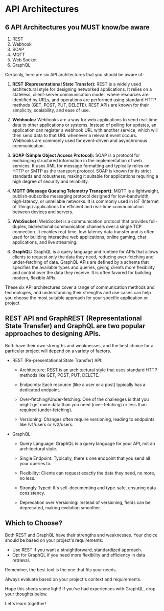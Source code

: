 # API Architectures

## 6 API Architectures you MUST know/be aware

1. REST
2. Webhook
3. SOAP
4. MQTT
5. Web Socket
6. GraphQL

Certainly, here are six API architectures that you should be aware of:

1. **REST (Representational State Transfer):** REST is a widely used architectural style for designing networked applications. It relies on a stateless, client-server communication model, where resources are identified by URLs, and operations are performed using standard HTTP methods (GET, POST, PUT, DELETE). REST APIs are known for their simplicity, scalability, and ease of use.

2. **Webhooks:** Webhooks are a way for web applications to send real-time data to other applications or systems. Instead of polling for updates, an application can register a webhook URL with another service, which will then send data to that URL whenever a relevant event occurs. Webhooks are commonly used for event-driven and asynchronous communication.

3. **SOAP (Simple Object Access Protocol):** SOAP is a protocol for exchanging structured information in the implementation of web services. It uses XML for message formatting and typically relies on HTTP or SMTP as the transport protocol. SOAP is known for its strict standards and robustness, making it suitable for applications requiring a high degree of security and reliability.

4. **MQTT (Message Queuing Telemetry Transport):** MQTT is a lightweight, publish-subscribe messaging protocol designed for low-bandwidth, high-latency, or unreliable networks. It is commonly used in IoT (Internet of Things) applications for efficient and real-time communication between devices and servers.

5. **WebSocket:** WebSocket is a communication protocol that provides full-duplex, bidirectional communication channels over a single TCP connection. It enables real-time, low-latency data transfer and is often used for building interactive web applications, online gaming, chat applications, and live streaming.

6. **GraphQL:** GraphQL is a query language and runtime for APIs that allows clients to request only the data they need, reducing over-fetching and under-fetching of data. GraphQL APIs are defined by a schema that specifies the available types and queries, giving clients more flexibility and control over the data they receive. It is often favored for building modern, flexible APIs.

These six API architectures cover a range of communication methods and technologies, and understanding their strengths and use cases can help you choose the most suitable approach for your specific application or project.

## REST API and GraphREST (Representational State Transfer) and GraphQL are two popular approaches to designing APIs.

Both have their own strengths and weaknesses, and the best choice for a particular project will depend on a variety of factors.

 - REST (Re-presentational State Transfer) API:

	- Architecture: REST is an architectural style that uses standard HTTP methods like GET, POST, PUT, DELETE.

	- Endpoints: Each resource (like a user or a post) typically has a dedicated endpoint.

	- Over-fetching/Under-fetching: One of the challenges is that you might get more data than you need (over-fetching) or less than required (under-fetching).

	- Versioning: Changes often require versioning, leading to endpoints like /v1/users or /v2/users.

- GraphQL:

	- Query Language: GraphQL is a query language for your API, not an architectural style.

	- Single Endpoint: Typically, there's one endpoint that you send all your queries to.

	- Flexibility: Clients can request exactly the data they need, no more, no less.

	- Strongly Typed: It's self-documenting and type-safe, ensuring data consistency.

	- Deprecation over Versioning: Instead of versioning, fields can be deprecated, making evolution smoother.

## Which to Choose?

Both REST and GraphQL have their strengths and weaknesses. Your choice should be based on your project's requirements:

- Use REST if you want a straightforward, standardized approach.
- Opt for GraphQL if you need more flexibility and efficiency in data retrieval.

Remember, the best tool is the one that fits your needs.

Always evaluate based on your project's context and requirements.

Hope this sheds some light! If you've had experiences with GraphQL, drop your thoughts below.

Let's learn together! 